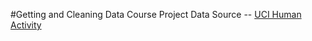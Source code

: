 #Getting and Cleaning Data Course Project
Data Source -- [UCI Human Activity](https://d396qusza40orc.cloudfront.net/getdata%2Fprojectfiles%2FUCI%20HAR%20Dataset.zip)
